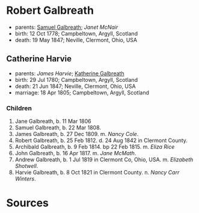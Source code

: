 # Robert Galbreath

- parents: [Samuel Galbreath](galbreath-samuel-1736.md); *Janet McNair*
- birth: 12 Oct 1778; Campbeltown, Argyll, Scotland
- death: 19 May 1847; Neville, Clermont, Ohio, USA

## Catherine Harvie

- parents: *James Harvie*; [Katherine Galbreath](katherine-galbreath-1714.md)
- birth: 29 Jul 1780; Campbeltown, Argyll, Scotland
- death: 21 Jun 1847; Neville, Clermont, Ohio, USA
- marriage: 18 Apr 1805; Campbeltown, Argyll, Scotland

### Children

1. Jane Galbreath, b. 11 Mar 1806
2. Samuel Galbreath, b. 22 Mar 1808.
3. James Galbreath, b. 27 Dec 1809. m. *Nancy Cole*.
4. Robert Galbreath, b. 25 Feb 1812. d. 24 Aug 1842 in Clermont County.
5. Archibald Galbreath, b. 9 Feb 1814. bp 22 Feb 1815. m. *Eliza Rice*
6. John Galbreath, b. 16 Apr 1817. m. *Jane McMath*.
7. Andrew Galbreath, b. 1 Jul 1819 in Clermont Co, Ohio, USA. m. *Elizabeth Shotwell*.
8. Harvie Galbreath, b. 8 Oct 1821 in Clermont County. n. *Nancy Carr Winters*.

# Sources
